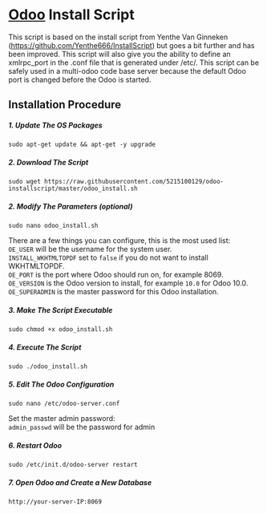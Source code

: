 # [Odoo](https://www.odoo.com) Install Script
This script is based on the install script from Yenthe Van Ginneken (https://github.com/Yenthe666/InstallScript) but goes a bit further and has been improved. This script will also give you the ability to define an xmlrpc_port in the .conf file that is generated under /etc/. This script can be safely used in a multi-odoo code base server because the default Odoo port is changed before the Odoo is started.

## Installation Procedure

##### 1. Update The OS Packages
```
sudo apt-get update && apt-get -y upgrade
```

##### 2. Download The Script
```
sudo wget https://raw.githubusercontent.com/5215100129/odoo-installscript/master/odoo_install.sh
```
##### 2. Modify The Parameters (optional)
```
sudo nano odoo_install.sh
```
There are a few things you can configure, this is the most used list:<br/>
```OE_USER``` will be the username for the system user.<br/>
```INSTALL_WKHTMLTOPDF``` set to ```false``` if you do not want to install WKHTMLTOPDF.<br/>
```OE_PORT``` is the port where Odoo should run on, for example 8069.<br/>
```OE_VERSION``` is the Odoo version to install, for example ```10.0``` for Odoo 10.0.<br/>
```OE_SUPERADMIN``` is the master password for this Odoo installation.

##### 3. Make The Script Executable
```
sudo chmod +x odoo_install.sh
```
##### 4. Execute The Script
```
sudo ./odoo_install.sh
```
##### 5. Edit The Odoo Configuration
```
sudo nano /etc/odoo-server.conf
```
Set the master admin password:<br/>
```admin_passwd``` will be the password for admin
##### 6. Restart Odoo
```
sudo /etc/init.d/odoo-server restart
```
##### 7. Open Odoo and Create a New Database
```
http://your-server-IP:8069
```